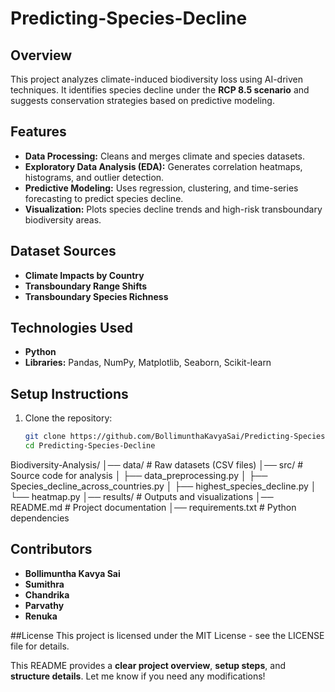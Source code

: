 # Predicting-Species-Decline

## Overview  
This project analyzes climate-induced biodiversity loss using AI-driven techniques. It identifies species decline under the **RCP 8.5 scenario** and suggests conservation strategies based on predictive modeling.  

## Features  
- **Data Processing:** Cleans and merges climate and species datasets.  
- **Exploratory Data Analysis (EDA):** Generates correlation heatmaps, histograms, and outlier detection.  
- **Predictive Modeling:** Uses regression, clustering, and time-series forecasting to predict species decline.  
- **Visualization:** Plots species decline trends and high-risk transboundary biodiversity areas.  

## Dataset Sources  
- **Climate Impacts by Country**  
- **Transboundary Range Shifts**  
- **Transboundary Species Richness**  

## Technologies Used  
- **Python**  
- **Libraries:** Pandas, NumPy, Matplotlib, Seaborn, Scikit-learn  

## Setup Instructions  
1. Clone the repository:  
   ```bash
   git clone https://github.com/BollimunthaKavyaSai/Predicting-Species-Decline.git
   cd Predicting-Species-Decline
Biodiversity-Analysis/
│── data/ # Raw datasets (CSV files)
│── src/ # Source code for analysis
│ ├── data_preprocessing.py
│ ├── Species_decline_across_countries.py
│ ├── highest_species_decline.py
│ └── heatmap.py
│── results/ # Outputs and visualizations
│── README.md # Project documentation
│── requirements.txt # Python dependencies

## Contributors  
- **Bollimuntha Kavya Sai**  
- **Sumithra**  
- **Chandrika**
- **Parvathy**
- **Renuka** 



##License
This project is licensed under the MIT License - see the LICENSE file for details.

This README provides a **clear project overview**, **setup steps**, and **structure details**. Let me know if you need any modifications!
